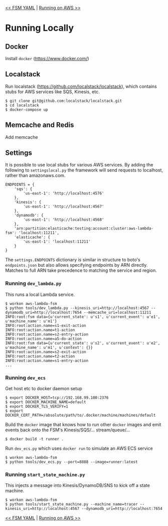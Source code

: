 <!--
Copyright 2016-2018 Workiva Inc.

Licensed under the Apache License, Version 2.0 (the "License");
you may not use this file except in compliance with the License.
You may obtain a copy of the License at

    http://www.apache.org/licenses/LICENSE-2.0

Unless required by applicable law or agreed to in writing, software
distributed under the License is distributed on an "AS IS" BASIS,
WITHOUT WARRANTIES OR CONDITIONS OF ANY KIND, either express or implied.
See the License for the specific language governing permissions and
limitations under the License.
-->

[<< FSM YAML](YAML.md) | [Running on AWS >>](AWS.md)

# Running Locally

## Docker

Install `docker` (https://www.docker.com/)

## Localstack

Run localstack (https://github.com/localstack/localstack), which contains stubs for AWS 
services like SQS, Kinesis, etc.

    $ git clone git@github.com:localstack/localstack.git
    $ cd localstack
    $ docker-compose up
    
## Memcache and Redis

Add memcache 

## Settings

It is possible to use local stubs for various AWS services. By adding the following
to `settingslocal.py` the framework will send requests to localhost, rather than 
amazonaws.com.

    ENDPOINTS = {
        'sqs': {
            'us-east-1': 'http://localhost:4576'
        },
        'kinesis': {
            'us-east-1': 'http://localhost:4567'
        },
        'dynamodb': {
            'us-east-1': 'http://localhost:4568'
        },
        'arn:partition:elasticache:testing:account:cluster:aws-lambda-fsm': 'localhost:11211',
        'elasticache': {
            'us-east-1': 'localhost:11211'
        }
    }
    
The `settings.ENDPOINTS` dictionary is similar in structure to boto's `endpoints.json`
but also allows specifying endpoints by ARN directly. Matches to full ARN take 
precedence to matching the service and region.

### Running `dev_lambda.py`

This runs a local Lambda service.
 
    $ workon aws-lambda-fsm
    $ python tools/dev_lambda.py --kinesis_uri=http://localhost:4567 --dynamodb_uri=http://localhost:7654 --memcache_uri=localhost:11211
    INFO:root:fsm data={u'current_state': u's1', u'current_event': u'e1', u'machine_name': u'm1'}
    INFO:root:action.name=s1-exit-action
    INFO:root:action.name=t1-action
    INFO:root:action.name=s2-entry-action
    INFO:root:action.name=a5-do-action
    INFO:root:fsm data={u'current_state': u's2', u'current_event': u'e2', u'machine_name': u'm1', u'context': {}}
    INFO:root:action.name=s2-exit-action
    INFO:root:action.name=t2-action
    INFO:root:action.name=s1-entry-action
    ...
    
### Running `dev_ecs`
 
Get host etc to docker daemon setup

    $ export DOCKER_HOST=tcp://192.168.99.100:2376
    $ export DOCKER_MACHINE_NAME=default
    $ export DOCKER_TLS_VERIFY=1
    $ export DOCKER_CERT_PATH=/absolute/path/to/.docker/machine/machines/default
    
Build the `docker` image that knows how to run other `docker` images and emit
events back onto the FSM's Kinesis/SQS/... stream/queue/...

    $ docker build -t runner .
 
Run `dev_ecs.py` which uses `docker run` to simulate an AWS ECS service

    $ workon aws-lambda-fsm
    $ python tools/dev_ecs.py --port=8888 --image=runner:latest
    
### Running `start_state_machine.py`

This injects a message into Kinesis/DynamoDB/SNS to kick off a state machine.
 
    $ workon aws-lambda-fsm
    $ python tools/start_state_machine.py --machine_name=tracer --kinesis_uri=http://localhost:4567 --dynamodb_uri=http://localhost:7654

[<< FSM YAML](YAML.md) | [Running on AWS >>](AWS.md)
    

